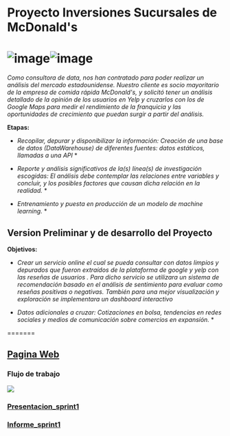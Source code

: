 # Proyecto Inversiones Sucursales de McDonald's



![image](https://github.com/GKalell/ProyectoG_12/blob/main/src/Datalogia%20logo(200px).png)![image](https://github.com/GKalell/ProyectoG_12/blob/main/src/logo%20McDonald's(200px).png)
=======
_Como consultora de data, nos han contratado para poder realizar un análisis del mercado estadounidense. Nuestro cliente es socio mayoritario de la empresa de comida rápida McDonald's, y solicitó tener un análisis detallado de la opinión de los usuarios en Yelp y cruzarlos con los de Google Maps para medir el rendimiento de la franquicia y las oportunidades de crecimiento que puedan surgir a partir del análisis._


**Etapas:**

* *Recopilar, depurar y disponibilizar la información: Creación de una base de datos (DataWarehouse) de diferentes fuentes: datos estáticos, llamadas a una API* *

* *Reporte y análisis significativos de la(s) línea(s) de investigación escogidas: El análisis debe contemplar las relaciones entre variables y concluir, y los posibles factores que causan dicha relación en la realidad.* *

* *Entrenamiento y puesta en producción de un modelo de machine learning.* *



## Version Preliminar y de desarrollo del Proyecto

**Objetivos:**

* *Crear un servicio online el cual se pueda consultar con datos limpios y depurados que fueron extraídos de la plataforma de google y yelp con las reseñas de usuarios . Para  dicho servicio se utilizara un sistema de recomendación basado en el análisis de sentimiento para evaluar como reseñas positivas o negativas. También para una mejor visualización y exploración  se implementara un dashboard interactivo*

* *Datos adicionales a cruzar: Cotizaciones en bolsa, tendencias en redes sociales y medios de comunicación sobre comercios en expansíón.* *




=======
## **[Pagina Web](https://sites.google.com/view/dtalogy/proyecto)**


### **Flujo de trabajo**
 ![](https://github.com/Datalogia/ProyectoG_12/blob/main/src/diagrama%20flujo.png)

### **[Presentacion_sprint1](https://docs.google.com/presentation/d/1vSbPWm_0mU_NkWvR5RT4GRRQZE3zhIOg-AprREQzXOg/edit?usp=sharing)**

### **[Informe_sprint1](https://drive.google.com/file/d/1UbKBdZa13h835HqvVzL76hpzfhHldoGX/view?usp=sharing)**

